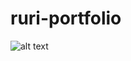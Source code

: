 # ruri-portfolio
![alt text]([http://url/to/img.png](https://api.miniature.io/?url=https://ruriin.github.io/ruri-portfolio/))

